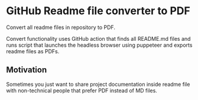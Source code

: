 GitHub Readme file converter to PDF
=====================================

Convert all readme files in repository to PDF.

Convert functionality uses GitHub action that finds all README.md files 
and runs script that launches the headless browser using puppeteer and 
exports readme files as PDFs.

Motivation
----------

Sometimes you just want to share project documentation inside readme
file with non-technical people that prefer PDF instead of MD files.
